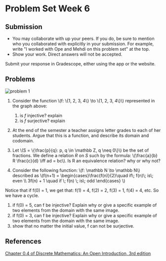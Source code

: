 # Problem Set Week 6

## Submission

- You may collaborate with up your peers. If you do, be sure to mention who you 
  collaborated with explicitly in your submission. For example, write "I worked
  with Ope and Mehdi on this problem set" at the top.
- Show your work. Direct answers will not be accepted.

Submit your response in Gradescope, either using the app or the website.

## Problems

![problem 1](/images/week6_p1.svg)

1. Consider the function \\(f: \\{1, 2, 3, 4\\} \to \\{1, 2, 3, 4\\}\\) represented in the graph above:
   1. is *f* injective? explain
   2. is *f* surjective? explain

2. At the end of the semester a teacher assigns letter grades to each of her students. Argue that this is a function, and describe its domain and codomain.

3. Let \\(S = \\{\frac{p}{q}: p, q \in \mathbb Z, q \neq 0\\}\\) be the set of fractions. We define a relation *R* on *S* such by the formula: \\(\frac{a}{b} R \frac{c}{d} \iff ad = bc\\). Is R an equivalence relation? why or why not?

4. Consider the following function: \\(f: \mathbb N \to \mathbb N\\) described as \\(f(n+1) = \begin{cases}\frac{f(n)}{2}\quad  if\\;  f(n)\\;  is\\;  even \\\ 3f(n) + 1 \quad if \\; f(n) \\; is\\;  odd \end{cases}
\\)

Notice that if f(0) = 1, we get that: f(1) = 4, f(2) = 2, f(3) = 1, f(4) = 4, etc. So we have a cycle.

   1. if f(0) = 5, can f be injective? Explain why or give a specific example of two elements from the domain with the same image.
   2. if f(0) = 3, can f be injective? Explain why or give a specific example of two elements from the domain with the same image.
   3. show that no matter the initial value, f can not be surjective. 

## References
[Chapter 0.4 of Discrete Mathematics: An Open Introduction, 3rd edition](http://discrete.openmathbooks.org/dmoi3/sec_intro-functions.html)
